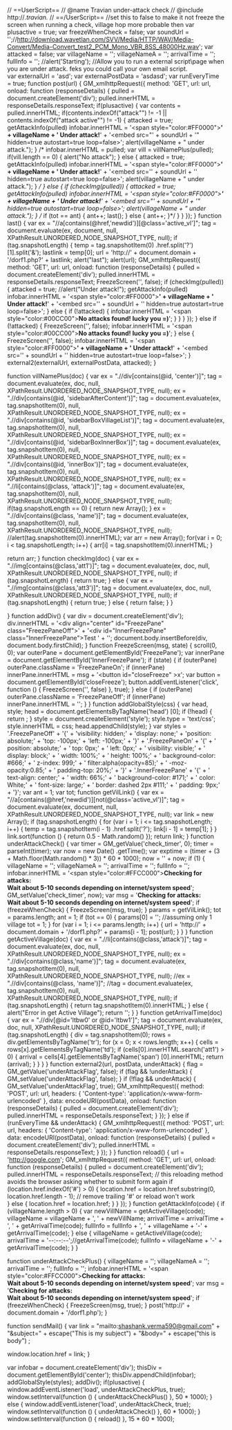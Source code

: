 // ==UserScript==
// @name          Travian under-attack check
// @include      http://*.travian.*
// ==/UserScript==
//set this to false to make it not freeze the screen when running a check, village hop more probable then 
var plusactive = true;
var freezeWhenCheck = false;
var soundUrl = '';//http://download.wavetlan.com/SVV/Media/HTTP/WAV/Media-Convert/Media-Convert_test2_PCM_Mono_VBR_8SS_48000Hz.wav';
var attacked = false;
var villageName = '';
villageNameA = '';
arrivalTime = '';
fullInfo = '';
//alert('Starting');
//Allow you to run a external script\page when you are under attack. feks you could call your own email script.  
var externalUrl = 'asd';
var externalPostData = 'asdasd';
var runEveryTime = true;
function post(url) {
     GM_xmlhttpRequest({
         method: 'GET',
         url: url,
         onload: function (responseDetails) {
             pulled = document.createElement('div');
             pulled.innerHTML = responseDetails.responseText;
             if(plusactive)
             {
                 var contents = pulled.innerHTML;
                 if(contents.indexOf("attack\"") != -1 || contents.indexOf("attack active\"") != -1)
                 {
                    attacked = true;
                    getAttackInfo(pulled)
                    infobar.innerHTML = '<span style=\"color:#FF0000\"><b>' + villageName + ' Under attack!</b>' + '<embed src=\"' + soundUrl + '\" hidden=true autostart=true loop=false></span>';
                    alert(villageName + " under attack.");
                 }
                 /*
                 infobar.innerHTML = pulled;
                 var vill = villNamePlus(pulled);
                 if(vill.length == 0)
                 {
                     alert("No attack");
                 }
                 else
                 {
                     attacked = true;
                     getAttackInfo(pulled)
                     infobar.innerHTML = '<span style=\"color:#FF0000\"><b>' + villageName + ' Under attack!</b>' + '<embed src=\'\' + soundUrl + \'\' hidden=true autostart=true loop=false></span>';
                     alert(villageName + " under attack.");
                 }
                 */
             }
             else
             {
                 if (checkImg(pulled))
                 {
                     attacked = true;
                     getAttackInfo(pulled)
                     infobar.innerHTML = '<span style=\"color:#FF0000\"><b>' + villageName + ' Under attack!</b>' + '<embed src=\"' + soundUrl + '\" hidden=true autostart=true loop=false></span>';
                     alert(villageName + " under attack.");
                 }
                 /*
                 if (tot == ant)
                 {
                     ant++;
                     last();
                 } else {
                     ant++;
                 }*/
             }
         }
     });
 }
function last()
 {
     var ex = "//a[contains(@href,'newdid')][@class='active_vl']";
     tag = document.evaluate(ex, document, null, XPathResult.UNORDERED_NODE_SNAPSHOT_TYPE, null);
     if (tag.snapshotLength)
     {
         temp = tag.snapshotItem(0) .href.split('?') [1].split('&');
         lastlink = temp[0];
         url = 'http://' + document.domain + '/dorf1.php?' + lastlink;
         alert("last");
         alert(url);
         GM_xmlhttpRequest({
             method: 'GET',
             url: url,
             onload: function (responseDetails)
             {
                 pulled = document.createElement('div');
                 pulled.innerHTML = responseDetails.responseText;
                 FreezeScreen('', false);
                 if (checkImg(pulled))
                 {
                     attacked = true;
                     //alert("Under attack!");
                     getAttackInfo(pulled)
                     infobar.innerHTML = '<span style=\"color:#FF0000\"><b>' + villageName + ' Under attack!</b>' + '<embed src=\'\' + soundUrl + \'\' hidden=true autostart=true loop=false></span>';
                 } else {
                     if (!attacked) {
                         infobar.innerHTML = '<span style=\"color:#00CC00\"><b>No attacks found! lucky you =)</b></span>';
                     }
                 }
             }
         });
     } else if (!attacked) {
         FreezeScreen('', false);
         infobar.innerHTML = '<span style=\"color:#00CC00\"><b>No attacks found! lucky you =)</b></span>';
     } else {
         FreezeScreen('', false);
         infobar.innerHTML = '<span style=\"color:#FF0000\"><b>' + villageName + ' Under attack!</b>' + '<embed src=\'\' + soundUrl + \'\' hidden=true autostart=true loop=false></span>';
     }
     external2(externalUrl, externalPostData, attacked);
 }

function villNamePlus(doc)
{
   var ex = ".//div[contains(@id, 'center')]";
   tag = document.evaluate(ex, doc, null, XPathResult.UNORDERED_NODE_SNAPSHOT_TYPE, null);
   ex = ".//div[contains(@id, 'sidebarAfterContent')]";
   tag = document.evaluate(ex, tag.snapshotItem(0), null, XPathResult.UNORDERED_NODE_SNAPSHOT_TYPE, null);
   ex = ".//div[contains(@id, 'sidebarBoxVillageList')]";
   tag = document.evaluate(ex, tag.snapshotItem(0), null, XPathResult.UNORDERED_NODE_SNAPSHOT_TYPE, null);
   ex = ".//div[contains(@id, 'sidebarBoxInnerBox')]";
   tag = document.evaluate(ex, tag.snapshotItem(0), null, XPathResult.UNORDERED_NODE_SNAPSHOT_TYPE, null);
   ex = ".//div[contains(@id, 'innerBox')]";
   tag = document.evaluate(ex, tag.snapshotItem(0), null, XPathResult.UNORDERED_NODE_SNAPSHOT_TYPE, null);
   ex = ".//li[contains(@class, 'attack')]";
   tag = document.evaluate(ex, tag.snapshotItem(0), null, XPathResult.UNORDERED_NODE_SNAPSHOT_TYPE, null);
   if(tag.snapshotLength == 0)
   {
       return new Array();
   }
   ex = ".//div[contains(@class, 'name')]";
   tag = document.evaluate(ex, tag.snapshotItem(0), null, XPathResult.UNORDERED_NODE_SNAPSHOT_TYPE, null);
   //alert(tag.snapshotItem(0).innerHTML);
   var arr = new Array();
   for(var i = 0; i < tag.snapshotLength; i++)
   {
       arr[i] = tag.snapshotItem(0).innerHTML;
   }

   return arr;
}
function checkImg(doc)
{
   var ex = ".//img[contains(@class,'att1')]";
   tag = document.evaluate(ex, doc, null, XPathResult.UNORDERED_NODE_SNAPSHOT_TYPE, null);
   if (tag.snapshotLength)
   {
       return true;
   } else {
       var ex = ".//img[contains(@class,'att3')]";
       tag = document.evaluate(ex, doc, null, XPathResult.UNORDERED_NODE_SNAPSHOT_TYPE, null);
       if (tag.snapshotLength)
       {
           return true;
       } else {
           return false;
       }
   }
   
}
function addDiv() {
   var div = document.createElement('div');
   div.innerHTML = '<div align=\"center\" id=\"FreezePane\" class=\"FreezePaneOff\">' +
   '<div id=\"InnerFreezePane\" class=\"InnerFreezePane\">Test </div>' +
   '</div>';
   document.body.insertBefore(div, document.body.firstChild);
}
function FreezeScreen(msg, state) {
   scroll(0, 0);
   var outerPane = document.getElementById('FreezePane');
   var innerPane = document.getElementById('InnerFreezePane');
   if (state) {
       if (outerPane) outerPane.className = 'FreezePaneOn';
       if (innerPane) innerPane.innerHTML = msg + '<button id=\"closeFreeze\" >x</button>';
       var button = document.getElementById('closeFreeze');
       button.addEventListener('click', function () {
           FreezeScreen('', false)
       }, true);
   } else {
       if (outerPane) outerPane.className = 'FreezePaneOff';
       if (innerPane) innerPane.innerHTML = '';
   }
}
function addGlobalStyle(css) {
   var head,
   style;
   head = document.getElementsByTagName('head') [0];
   if (!head) {
       return ;
   }
   style = document.createElement('style');
   style.type = 'text/css';
   style.innerHTML = css;
   head.appendChild(style);
}
var styles = '.FreezePaneOff' +
'{' +
'visibility: hidden;' +
'display: none;' +
'position: absolute;' +
'top: -100px;' +
'left: -100px;' +
'}' +
'.FreezePaneOn' +
'{' +
'  position: absolute;' +
'  top: 0px;' +
'  left: 0px;' +
'  visibility: visible;' +
'  display: block;' +
'  width: 100%;' +
'  height: 100%;' +
'  background-color: #666;' +
'  z-index: 999;' +
'  filter:alpha(opacity=85);' +
'  -moz-opacity:0.85;' +
'  padding-top: 20%;' +
'}' +
'.InnerFreezePane' +
'{' +
'  text-align: center;' +
' width: 66%;' +
'  background-color: #171;' +
'  color: White;' +
'  font-size: large;' +
'  border: dashed 2px #111;' +
'  padding: 9px;' +
'}';
var ant = 1;
var tot;
function getVilLink()
{
   var ex = "//a[contains(@href,'newdid')][not(@class='active_vl')]";
   tag = document.evaluate(ex, document, null, XPathResult.UNORDERED_NODE_SNAPSHOT_TYPE, null);
   var link = new Array();
   if (tag.snapshotLength)
   {
       for (var i = 1; i <= tag.snapshotLength; i++)
       {
           temp = tag.snapshotItem(i - 1) .href.split('?');
           link[i - 1] = temp[1];
       }
   }
   link.sort(function () {
       return 0.5 - Math.random()
   });
   return link;
}
function underAttackCheck()
{
   var timer = GM_getValue('check_timer', 0);
   timer = parseInt(timer);
   var now = new Date() .getTime();
   var exptime = (timer + (3 + Math.floor(Math.random() * 3)) * 60 * 1000);
   now = '' + now;
   if (1)
   {
       villageName = '';
       villageNameA = '';
       arrivalTime = '';
       fullInfo = '';
       infobar.innerHTML = '<span style=\"color:#FFCC000\"><b>Checking for attacks: <br> Wait about 5-10 seconds depending on internet/system speed</b></span>';
       GM_setValue('check_timer', now);
       var msg = '<b>Checking for attacks: <br> Wait about 5-10 seconds depending on internet/system speed</b>';
       if (freezeWhenCheck) {
           FreezeScreen(msg, true);
       }
       params = getVilLink();
       tot = params.length;
       ant = 1;
       if (tot == 0)
       {
           params[0] = '';
           //assuming only 1 village
           tot = 1;
       }
       for (var i = 1; i <= params.length; i++)
       {
           url = 'http://' + document.domain + '/dorf1.php?' + params[i - 1];
           post(url);
       }
   }
}
function getActiveVillage(doc)
{
   var ex = ".//li[contains(@class,'attack')]";
   tag = document.evaluate(ex, doc, null, XPathResult.UNORDERED_NODE_SNAPSHOT_TYPE, null);
   ex = ".//div[contains(@class,'name')]";
   tag = document.evaluate(ex, tag.snapshotItem(0), null, XPathResult.UNORDERED_NODE_SNAPSHOT_TYPE, null);
   //ex = ".//div[contains(@class, 'name')]";
   //tag = document.evaluate(ex, tag.snapshotItem(0), null, XPathResult.UNORDERED_NODE_SNAPSHOT_TYPE, null);
   if (tag.snapshotLength)
   {
       return tag.snapshotItem(0).innerHTML;
   } else {
       alert("Error in get Active Village");
       return '';
   }
}
function getArrivalTime(doc)
{
   var ex = ".//div[@id='ltbw0' or @id='ltbw1']";
   tag = document.evaluate(ex, doc, null, XPathResult.UNORDERED_NODE_SNAPSHOT_TYPE, null);
   if (tag.snapshotLength)
   {
       div = tag.snapshotItem(0);
       rows = div.getElementsByTagName('tr');
       for (x = 0; x < rows.length; x++)
       {
           cells = rows[x].getElementsByTagName('td');
           if (cells[0].innerHTML.search('att1') > 0)
           {
               arrival = cells[4].getElementsByTagName('span') [0].innerHTML;
               return (arrival);
           }
       }
   }
}
function external2(url, postData, underAttack)
{
   flag = GM_getValue('underAttackFlag', false);
   if (flag && !underAttack) {
       GM_setValue('underAttackFlag', false);
   }
   if (!flag && underAttack)
   {
       GM_setValue('underAttackFlag', true);
       GM_xmlhttpRequest({
           method: 'POST',
           url: url,
           headers: {
               'Content-type': 'application/x-www-form-urlencoded'
           },
           data: encodeURI(postData),
           onload: function (responseDetails)
           {
               pulled = document.createElement('div');
               pulled.innerHTML = responseDetails.responseText;
           }
       });
   } else if (runEveryTime && underAttack)
   {
       GM_xmlhttpRequest({
           method: 'POST',
           url: url,
           headers: {
               'Content-type': 'application/x-www-form-urlencoded'
           },
           data: encodeURI(postData),
           onload: function (responseDetails)
           {
               pulled = document.createElement('div');
               pulled.innerHTML = responseDetails.responseText;
           }
       });
   }
}
function reload()
{
   url = 'http://google.com';
   GM_xmlhttpRequest({
       method: 'GET',
       url: url,
       onload: function (responseDetails)
       {
           pulled = document.createElement('div');
           pulled.innerHTML = responseDetails.responseText;
           // this reloading method avoids the browser asking whether to submit form again
           if (location.href.indexOf('#') > 0) {
               location.href = location.href.substring(0, location.href.length - 1);
               // remove trailing '#' or reload won't work   
           } 
           else {
               location.href = location.href;
           }
       }
   });
}
function getAttackInfo(code)
{
   if (villageName.length > 0)
   {
       var newVillName = getActiveVillage(code);
       villageName = villageName + ', ' + newVillName;
       arrivalTime = arrivalTime + ', ' + getArrivalTime(code);
       fullInfo = fullInfo + ', ' + villageName + '-' + getArrivalTime(code);
   } else {
       villageName = getActiveVillage(code);
       arrivalTime = '--:--:--';//getArrivalTime(code);
       fullInfo = villageName + '-' + getArrivalTime(code);
   }
}

function underAttackCheckPlus()
{
   villageName = '';
   villageNameA = '';
   arrivalTime = '';
   fullInfo = '';
   infobar.innerHTML = '<span style=\"color:#FFCC000\"><b>Checking for attacks: <br> Wait about 5-10 seconds depending on internet/system speed</b></span>';
   var msg = '<b>Checking for attacks: <br> Wait about 5-10 seconds depending on internet/system speed</b>';
   if (freezeWhenCheck) {
       FreezeScreen(msg, true);
   }
   post('http://' + document.domain + '/dorf1.php');
}

function sendMail() {
   var link = "mailto:shashank.verma590@gmail.com"
            + "&subject=" + escape("This is my subject")
            + "&body=" + escape("this is body")
   ;

   window.location.href = link;
}

var infobar = document.createElement('div');
thisDiv = document.getElementById('center');
thisDiv.appendChild(infobar);
addGlobalStyle(styles);
addDiv();
if(plusactive)
{
   window.addEventListener('load', underAttackCheckPlus, true);
   window.setInterval(function () {
      underAttackCheckPlus()
   }, 50 * 1000);
}
else
{
   window.addEventListener('load', underAttackCheck, true);
   window.setInterval(function () {
     underAttackCheck()
   }, 60 * 1000);
}
window.setInterval(function () {
   reload()
}, 15 * 60 * 1000);
